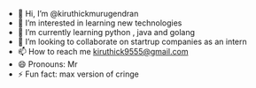 - 👋 Hi, I’m @kiruthickmurugendran
- 👀 I’m interested in learning new technologies
- 🌱 I’m currently learning python , java and golang
- 💞️ I’m looking to collaborate on startrup companies as an intern
- 📫 How to reach me kiruthick9555@gmail.com
- 😄 Pronouns: Mr
- ⚡ Fun fact: max version of cringe

<!---
kiruthickmurugendran/kiruthickmurugendran is a ✨ special ✨ repository because its `README.md` (this file) appears on your GitHub profile.
You can click the Preview link to take a look at your changes.
--->
